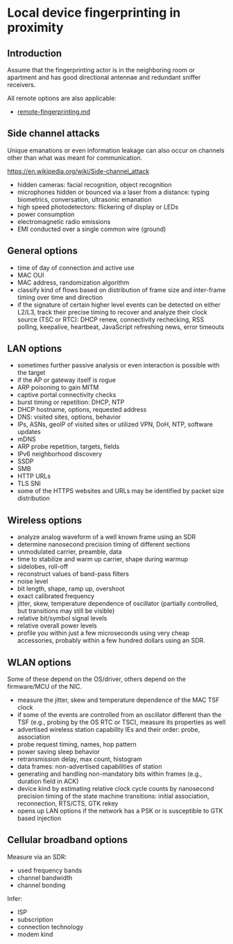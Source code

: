 # Local device fingerprinting in proximity

## Introduction

Assume that the fingerprinting actor is in the neighboring room or apartment and has good directional antennae and redundant sniffer receivers.

All remote options are also applicable:

* [remote-fingerprinting.md](remote-fingerprinting.md)

## Side channel attacks

Unique emanations or even information leakage can also occur on channels other than what was meant for communication.

https://en.wikipedia.org/wiki/Side-channel_attack

* hidden cameras: facial recognition, object recognition
* microphones hidden or bounced via a laser from a distance: typing biometrics, conversation, ultrasonic emanation
* high speed photodetectors: flickering of display or LEDs
* power consumption
* electromagnetic radio emissions
* EMI conducted over a single common wire (ground)

## General options

* time of day of connection and active use
* MAC OUI
* MAC address, randomization algorithm
* classify kind of flows based on distribution of frame size and inter-frame timing over time and direction
* if the signature of certain higher level events can be detected on either L2/L3, track their precise timing to recover and analyze their clock source (TSC or RTC): DHCP renew, connectivity rechecking, RSS polling, keepalive, heartbeat, JavaScript refreshing news, error timeouts

## LAN options

* sometimes further passive analysis or even interaction is possible with the target
* if the AP or gateway itself is rogue
* ARP poisoning to gain MITM
* captive portal connectivity checks
* burst timing or repetition: DHCP, NTP
* DHCP hostname, options, requested address
* DNS: visited sites, options, behavior
* IPs, ASNs, geoIP of visited sites or utilized VPN, DoH, NTP, software updates
* mDNS
* ARP probe repetition, targets, fields
* IPv6 neighborhood discovery
* SSDP
* SMB
* HTTP URLs
* TLS SNI
* some of the HTTPS websites and URLs may be identified by packet size distribution

## Wireless options

* analyze analog waveform of a well known frame using an SDR
* determine nanosecond precision timing of different sections
* unmodulated carrier, preamble, data
* time to stabilize and warm up carrier, shape during warmup
* sidelobes, roll-off
* reconstruct values of band-pass filters
* noise level
* bit length, shape, ramp up, overshoot
* exact calibrated frequency
* jitter, skew, temperature dependence of oscillator (partially controlled, but transitions may still be visible)
* relative bit/symbol signal levels
* relative overall power levels
* profile you within just a few microseconds using very cheap accessories, probably within a few hundred dollars using an SDR.

## WLAN options

Some of these depend on the OS/driver, others depend on the firmware/MCU of the NIC.

* measure the jitter, skew and temperature dependence of the MAC TSF clock
* if some of the events are controlled from an oscillator different than the TSF (e.g., probing by the OS RTC or TSC), measure its properties as well
* advertised wireless station capability IEs and their order: probe, association
* probe request timing, names, hop pattern
* power saving sleep behavior
* retransmission delay, max count, histogram
* data frames: non-advertised capabilities of station
* generating and handling non-mandatory bits within frames (e.g., duration field in ACK)
* device kind by estimating relative clock cycle counts by nanosecond precision timing of the state machine transitions: initial association, reconnection, RTS/CTS, GTK rekey
* opens up LAN options if the network has a PSK or is susceptible to GTK based injection

## Cellular broadband options

Measure via an SDR:

* used frequency bands
* channel bandwidth
* channel bonding

Infer:

* ISP
* subscription
* connection technology
* modem kind
